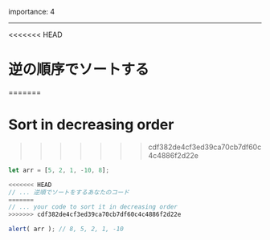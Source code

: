 importance: 4

---

<<<<<<< HEAD
# 逆の順序でソートする
=======
# Sort in decreasing order
>>>>>>> cdf382de4cf3ed39ca70cb7df60c4c4886f2d22e

```js
let arr = [5, 2, 1, -10, 8];

<<<<<<< HEAD
// ... 逆順でソートをするあなたのコード
=======
// ... your code to sort it in decreasing order
>>>>>>> cdf382de4cf3ed39ca70cb7df60c4c4886f2d22e

alert( arr ); // 8, 5, 2, 1, -10
```
